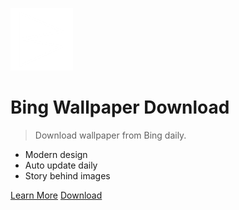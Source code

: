 ![logo](_media/bwd.png)

# Bing Wallpaper Download

> Download wallpaper from Bing daily.

- Modern design
- Auto update daily
- Story behind images

[Learn More](#bing-wallpaper-download)
[Download](https://www.microsoft.com/store/apps/9N8413Z3MTSN)
